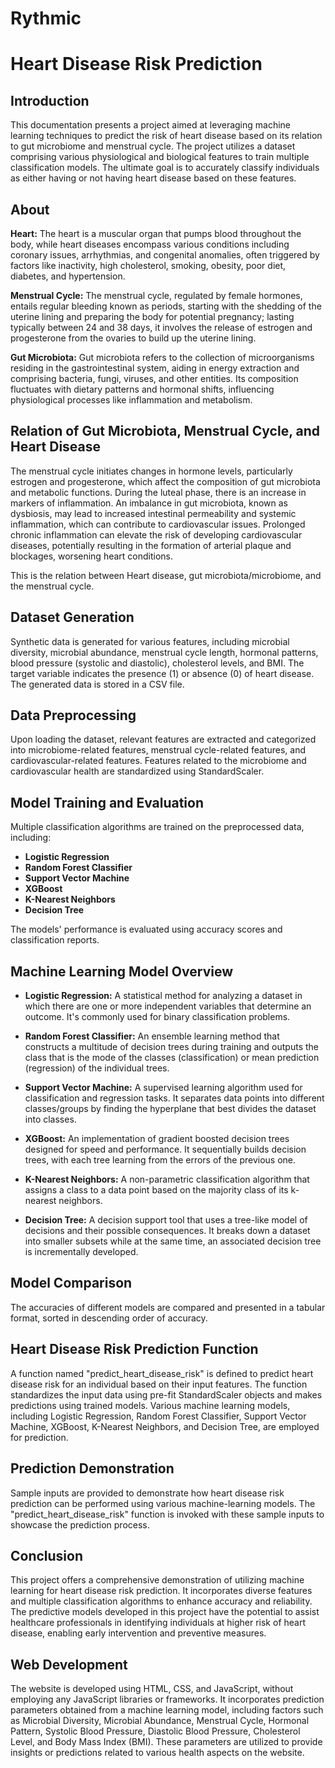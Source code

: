 # Rythmic
# Heart Disease Risk Prediction

## Introduction

This documentation presents a project aimed at leveraging machine learning techniques to predict the risk of heart disease based on its relation to gut microbiome and menstrual cycle. The project utilizes a dataset comprising various physiological and biological features to train multiple classification models. The ultimate goal is to accurately classify individuals as either having or not having heart disease based on these features.

## About

**Heart:** The heart is a muscular organ that pumps blood throughout the body, while heart diseases encompass various conditions including coronary issues, arrhythmias, and congenital anomalies, often triggered by factors like inactivity, high cholesterol, smoking, obesity, poor diet, diabetes, and hypertension.

**Menstrual Cycle:** The menstrual cycle, regulated by female hormones, entails regular bleeding known as periods, starting with the shedding of the uterine lining and preparing the body for potential pregnancy; lasting typically between 24 and 38 days, it involves the release of estrogen and progesterone from the ovaries to build up the uterine lining.

**Gut Microbiota:** Gut microbiota refers to the collection of microorganisms residing in the gastrointestinal system, aiding in energy extraction and comprising bacteria, fungi, viruses, and other entities. Its composition fluctuates with dietary patterns and hormonal shifts, influencing physiological processes like inflammation and metabolism.

## Relation of Gut Microbiota, Menstrual Cycle, and Heart Disease

The menstrual cycle initiates changes in hormone levels, particularly estrogen and progesterone, which affect the composition of gut microbiota and metabolic functions. During the luteal phase, there is an increase in markers of inflammation. An imbalance in gut microbiota, known as dysbiosis, may lead to increased intestinal permeability and systemic inflammation, which can contribute to cardiovascular issues. Prolonged chronic inflammation can elevate the risk of developing cardiovascular diseases, potentially resulting in the formation of arterial plaque and blockages, worsening heart conditions.

This is the relation between Heart disease, gut microbiota/microbiome, and the menstrual cycle.

## Dataset Generation

Synthetic data is generated for various features, including microbial diversity, microbial abundance, menstrual cycle length, hormonal patterns, blood pressure (systolic and diastolic), cholesterol levels, and BMI. The target variable indicates the presence (1) or absence (0) of heart disease. The generated data is stored in a CSV file.

## Data Preprocessing

Upon loading the dataset, relevant features are extracted and categorized into microbiome-related features, menstrual cycle-related features, and cardiovascular-related features. Features related to the microbiome and cardiovascular health are standardized using StandardScaler.

## Model Training and Evaluation

Multiple classification algorithms are trained on the preprocessed data, including:

- **Logistic Regression**
- **Random Forest Classifier**
- **Support Vector Machine**
- **XGBoost**
- **K-Nearest Neighbors**
- **Decision Tree**

The models' performance is evaluated using accuracy scores and classification reports.

## Machine Learning Model Overview

- **Logistic Regression:** A statistical method for analyzing a dataset in which there are one or more independent variables that determine an outcome. It's commonly used for binary classification problems.

- **Random Forest Classifier:** An ensemble learning method that constructs a multitude of decision trees during training and outputs the class that is the mode of the classes (classification) or mean prediction (regression) of the individual trees.

- **Support Vector Machine:** A supervised learning algorithm used for classification and regression tasks. It separates data points into different classes/groups by finding the hyperplane that best divides the dataset into classes.

- **XGBoost:** An implementation of gradient boosted decision trees designed for speed and performance. It sequentially builds decision trees, with each tree learning from the errors of the previous one.

- **K-Nearest Neighbors:** A non-parametric classification algorithm that assigns a class to a data point based on the majority class of its k-nearest neighbors.

- **Decision Tree:** A decision support tool that uses a tree-like model of decisions and their possible consequences. It breaks down a dataset into smaller subsets while at the same time, an associated decision tree is incrementally developed.

## Model Comparison

The accuracies of different models are compared and presented in a tabular format, sorted in descending order of accuracy.

## Heart Disease Risk Prediction Function

A function named "predict_heart_disease_risk" is defined to predict heart disease risk for an individual based on their input features. The function standardizes the input data using pre-fit StandardScaler objects and makes predictions using trained models. Various machine learning models, including Logistic Regression, Random Forest Classifier, Support Vector Machine, XGBoost, K-Nearest Neighbors, and Decision Tree, are employed for prediction.

## Prediction Demonstration

Sample inputs are provided to demonstrate how heart disease risk prediction can be performed using various machine-learning models. The "predict_heart_disease_risk" function is invoked with these sample inputs to showcase the prediction process.

## Conclusion

This project offers a comprehensive demonstration of utilizing machine learning for heart disease risk prediction. It incorporates diverse features and multiple classification algorithms to enhance accuracy and reliability. The predictive models developed in this project have the potential to assist healthcare professionals in identifying individuals at higher risk of heart disease, enabling early intervention and preventive measures.

## Web Development

The website is developed using HTML, CSS, and JavaScript, without employing any JavaScript libraries or frameworks. It incorporates prediction parameters obtained from a machine learning model, including factors such as Microbial Diversity, Microbial Abundance, Menstrual Cycle, Hormonal Pattern, Systolic Blood Pressure, Diastolic Blood Pressure, Cholesterol Level, and Body Mass Index (BMI). These parameters are utilized to provide insights or predictions related to various health aspects on the website.
